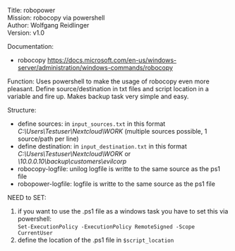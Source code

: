 Title: robopower  
Mission: robocopy via powershell  
Author: Wolfgang Reidlinger  
Version: v1.0  

Documentation:
* robocopy https://docs.microsoft.com/en-us/windows-server/administration/windows-commands/robocopy

Function:
Uses powershell to make the usage of robocopy even more pleasant. Define source/destination in txt files and script location in a variable and fire up. Makes backup task very simple and easy.

Structure:
* define sources: in ```input_sources.txt``` in this format *C:\Users\Testuser\Nextcloud\WORK* (multiple sources possible, 1 source/path per line)
* define destination: in ```input_destination.txt``` in this format *C:\Users\Testuser\Nextcloud\WORK* or *\\10.0.0.10\backup\customers\evilcorp*
* robocopy-logfile: unilog logfile is writte to the same source as the ps1 file
* robopower-logfile: logfile is writte to the same source as the ps1 file

NEED to SET:
 1. if you want to use the .ps1 file as a windows task you have to set this via powershell:  
 ```Set-ExecutionPolicy -ExecutionPolicy RemoteSigned -Scope CurrentUser```
 2. define the location of the .ps1 file in ```$script_location```
